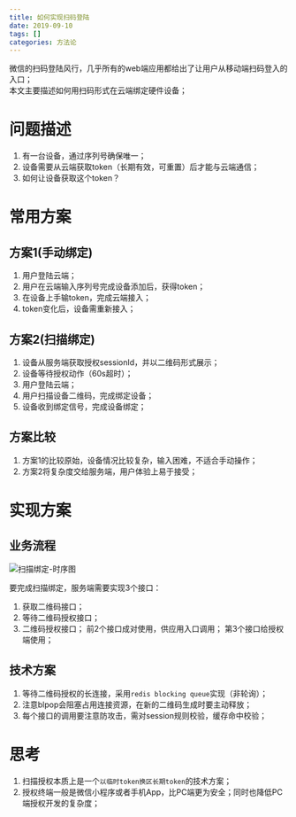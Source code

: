 ```yaml
---
title: 如何实现扫码登陆
date: 2019-09-10
tags: []
categories: 方法论
---
```

微信的扫码登陆风行，几乎所有的web端应用都给出了让用户从移动端扫码登入的入口；  
本文主要描述如何用扫码形式在云端绑定硬件设备；
<!-- more -->

# 问题描述
1. 有一台设备，通过序列号确保唯一；
2. 设备需要从云端获取token（长期有效，可重置）后才能与云端通信；
3. 如何让设备获取这个token？

# 常用方案
## 方案1(手动绑定)
1. 用户登陆云端；
2. 用户在云端输入序列号完成设备添加后，获得token；
2. 在设备上手输token，完成云端接入；
3. token变化后，设备需重新接入；

## 方案2(扫描绑定)
1. 设备从服务端获取授权sessionId，并以二维码形式展示；
2. 设备等待授权动作（60s超时）；
3. 用户登陆云端；
4. 用户扫描设备二维码，完成绑定设备；
5. 设备收到绑定信号，完成设备绑定；

## 方案比较
1. 方案1的比较原始，设备情况比较复杂，输入困难，不适合手动操作；
2. 方案2将复杂度交给服务端，用户体验上易于接受；

# 实现方案
## 业务流程
![扫描绑定-时序图](如何实现扫码登陆.png) 

要完成扫描绑定，服务端需要实现3个接口：
1. 获取二维码接口；
2. 等待二维码授权接口；
3. 二维码授权接口；
前2个接口成对使用，供应用入口调用；
第3个接口给授权端使用；

## 技术方案
1. 等待二维码授权的长连接，采用`redis blocking queue`实现（非轮询）；
2. 注意blpop会阻塞占用连接资源，在新的二维码生成时要主动释放；
3.  每个接口的调用要注意防攻击，需对session规则校验，缓存命中校验；

# 思考
1. 扫描授权本质上是一个`以临时token换区长期token`的技术方案；
2. 授权终端一般是微信小程序或者手机App，比PC端更为安全；同时也降低PC端授权开发的复杂度；